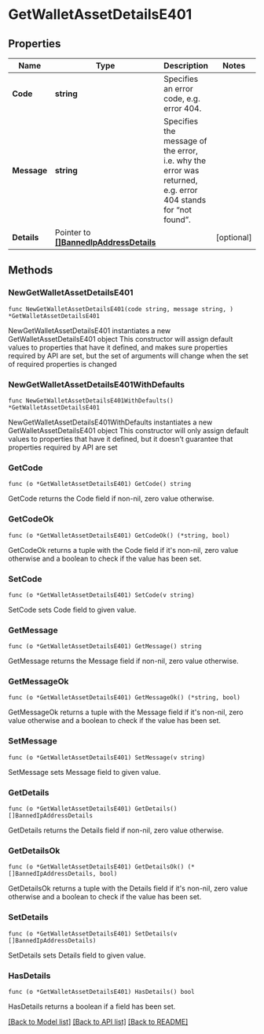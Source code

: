 # GetWalletAssetDetailsE401

## Properties

Name | Type | Description | Notes
------------ | ------------- | ------------- | -------------
**Code** | **string** | Specifies an error code, e.g. error 404. | 
**Message** | **string** | Specifies the message of the error, i.e. why the error was returned, e.g. error 404 stands for “not found”. | 
**Details** | Pointer to [**[]BannedIpAddressDetails**](BannedIpAddressDetails.md) |  | [optional] 

## Methods

### NewGetWalletAssetDetailsE401

`func NewGetWalletAssetDetailsE401(code string, message string, ) *GetWalletAssetDetailsE401`

NewGetWalletAssetDetailsE401 instantiates a new GetWalletAssetDetailsE401 object
This constructor will assign default values to properties that have it defined,
and makes sure properties required by API are set, but the set of arguments
will change when the set of required properties is changed

### NewGetWalletAssetDetailsE401WithDefaults

`func NewGetWalletAssetDetailsE401WithDefaults() *GetWalletAssetDetailsE401`

NewGetWalletAssetDetailsE401WithDefaults instantiates a new GetWalletAssetDetailsE401 object
This constructor will only assign default values to properties that have it defined,
but it doesn't guarantee that properties required by API are set

### GetCode

`func (o *GetWalletAssetDetailsE401) GetCode() string`

GetCode returns the Code field if non-nil, zero value otherwise.

### GetCodeOk

`func (o *GetWalletAssetDetailsE401) GetCodeOk() (*string, bool)`

GetCodeOk returns a tuple with the Code field if it's non-nil, zero value otherwise
and a boolean to check if the value has been set.

### SetCode

`func (o *GetWalletAssetDetailsE401) SetCode(v string)`

SetCode sets Code field to given value.


### GetMessage

`func (o *GetWalletAssetDetailsE401) GetMessage() string`

GetMessage returns the Message field if non-nil, zero value otherwise.

### GetMessageOk

`func (o *GetWalletAssetDetailsE401) GetMessageOk() (*string, bool)`

GetMessageOk returns a tuple with the Message field if it's non-nil, zero value otherwise
and a boolean to check if the value has been set.

### SetMessage

`func (o *GetWalletAssetDetailsE401) SetMessage(v string)`

SetMessage sets Message field to given value.


### GetDetails

`func (o *GetWalletAssetDetailsE401) GetDetails() []BannedIpAddressDetails`

GetDetails returns the Details field if non-nil, zero value otherwise.

### GetDetailsOk

`func (o *GetWalletAssetDetailsE401) GetDetailsOk() (*[]BannedIpAddressDetails, bool)`

GetDetailsOk returns a tuple with the Details field if it's non-nil, zero value otherwise
and a boolean to check if the value has been set.

### SetDetails

`func (o *GetWalletAssetDetailsE401) SetDetails(v []BannedIpAddressDetails)`

SetDetails sets Details field to given value.

### HasDetails

`func (o *GetWalletAssetDetailsE401) HasDetails() bool`

HasDetails returns a boolean if a field has been set.


[[Back to Model list]](../README.md#documentation-for-models) [[Back to API list]](../README.md#documentation-for-api-endpoints) [[Back to README]](../README.md)


